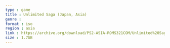 ```yaml
---
type : game
title : Unlimited Saga (Japan, Asia)
genre : 
format : iso
region : asia
link : https://archive.org/download/PS2-ASIA-ROMS321COM/Unlimited%20Saga%20%28Japan%2C%20Asia%29.7z
size : 1.7GB
---
```

